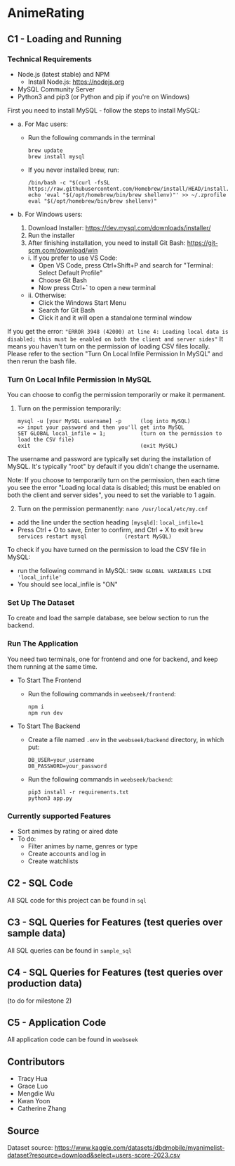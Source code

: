 # AnimeRating
## C1 - Loading and Running
### Technical Requirements
- Node.js (latest stable) and NPM
  - Install Node.js: https://nodejs.org
- MySQL Community Server
- Python3 and pip3 (or Python and pip if you're on Windows)

First you need to install MySQL - follow the steps to install MySQL:
- a. For Mac users:
  - Run the following commands in the terminal
    ```
    brew update
    brew install mysql
    ```
  - If you never installed brew, run:
    ```
    /bin/bash -c "$(curl -fsSL https://raw.githubusercontent.com/Homebrew/install/HEAD/install.sh)"
    echo 'eval "$(/opt/homebrew/bin/brew shellenv)"' >> ~/.zprofile
    eval "$(/opt/homebrew/bin/brew shellenv)"
    ```

- b. For Windows users:
  1. Download Installer: https://dev.mysql.com/downloads/installer/
  2. Run the installer
  3. After finishing installation, you need to install Git Bash: https://git-scm.com/download/win
    - i. If you prefer to use VS Code:
      - Open VS Code, press Ctrl+Shift+P and search for "Terminal: Select Default Profile"
      - Choose Git Bash
      - Now press Ctrl+` to open a new terminal
    - ii. Otherwise:
      - Click the Windows Start Menu
      - Search for Git Bash
      - Click it and it will open a standalone terminal window

If you get the error:
```"ERROR 3948 (42000) at line 4: Loading local data is disabled; this must be enabled on both the client and server sides"``` 
It means you haven't turn on the permission of loading CSV files locally. Please refer to the section "Turn On Local Infile Permission In MySQL" and then rerun the bash file.

### Turn On Local Infile Permission In MySQL
You can choose to config the permission temporarily or make it permanent.
1. Turn on the permission temporarily:
   ```
   mysql -u [your MySQL username] -p      (log into MySQL)
   => input your password and then you'll get into MySQL
   SET GLOBAL local_infile = 1;           (turn on the permission to load the CSV file)
   exit                                   (exit MySQL)
   ```
The username and password are typically set during the installation of MySQL. It's typically "root" by default if you didn't change the username.

Note: If you choose to temporarily turn on the permission, then each time you see the error "Loading local data is disabled; this must be enabled on both the client and server sides", you need to set the variable to 1 again.

2. Turn on the permission permanently:
  ```nano /usr/local/etc/my.cnf```
- add the line under the section heading ```[mysqld]```: ```local_infile=1```
- Press Ctrl + O to save, Enter to confirm, and Ctrl + X to exit
  ```brew services restart mysql            (restart MySQL)```

To check if you have turned on the permission to load the CSV file in MySQL:
- run the following command in MySQL: 
  ```SHOW GLOBAL VARIABLES LIKE 'local_infile'```
- You should see local_infile is "ON"


### Set Up The Dataset
To create and load the sample database, see below section to run the backend.

### Run The Application
You need two terminals, one for frontend and one for backend, and keep them running at the same time.
- To Start The Frontend
  - Run the following commands in ```weebseek/frontend```:
    ```
    npm i
    npm run dev
    ```

- To Start The Backend
  - Create a file named ```.env``` in the ```weebseek/backend``` directory, in which put:
    ```
    DB_USER=your_username
    DB_PASSWORD=your_password
    ```
  - Run the following commands in ```weebseek/backend```:
    ```
    pip3 install -r requirements.txt
    python3 app.py
    ```

### Currently supported Features
- Sort animes by rating or aired date
- To do:
  - Filter animes by name, genres or type
  - Create accounts and log in
  - Create watchlists

## C2 - SQL Code
All SQL code for this project can be found in ```sql```

## C3 - SQL Queries for Features (test queries over sample data)
All SQL queries can be found in ```sample_sql```

## C4 - SQL Queries for Features (test queries over production data)
(to do for milestone 2)

## C5 - Application Code
All application code can be found in ```weebseek```

## Contributors
- Tracy Hua
- Grace Luo
- Mengdie Wu
- Kwan Yoon
- Catherine Zhang

## Source
Dataset source: https://www.kaggle.com/datasets/dbdmobile/myanimelist-dataset?resource=download&select=users-score-2023.csv
